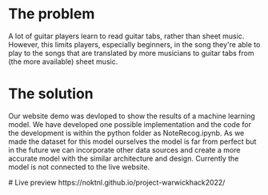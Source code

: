 # The problem
A lot of guitar players learn to read guitar tabs, rather than sheet music. However, this limits players, especially beginners, in the song they're able to play to the songs that are translated by more musicians to guitar tabs from (the more available) sheet music.

# The solution
Our website demo was devloped to show the results of a machine learning model. We have developed one possible implementation and the code for the development is within the python folder as NoteRecog.ipynb. As we made the dataset for this model ourselves the model is far from perfect but in the future we can incorporate other data sources and create a more accurate model with the similar architecture and design. Currently the model is not connected to the live website.
<p align="center">
   <src=![image](https://user-images.githubusercontent.com/91389960/155878073-812eff1a-a59e-4d78-a690-cd91cd517897.png)>

</p>
# Live preview
https://noktnl.github.io/project-warwickhack2022/
